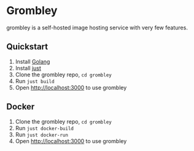 # Grombley

grombley is a self-hosted image hosting service with very few features.

## Quickstart
  1. Install [Golang](https://go.dev/doc/install)
  1. Install [just](https://github.com/casey/just)
  1. Clone the grombley repo, `cd grombley`
  1. Run `just build`
  1. Open [http://localhost:3000](http://localhost:3000)
     to use grombley

## Docker
  1. Clone the grombley repo, `cd grombley`
  1. Run `just docker-build`
  1. Run `just docker-run` 
  1. Open [http://localhost:3000](http://localhost:3000)
     to use grombley
